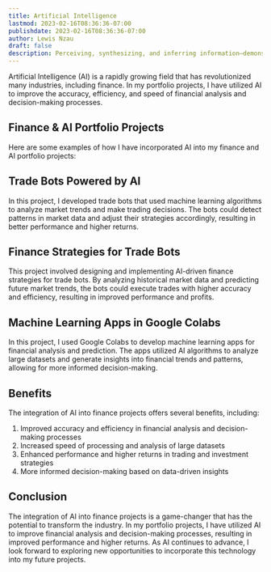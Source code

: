```yaml
---
title: Artificial Intelligence
lastmod: 2023-02-16T08:36:36-07:00
publishdate: 2023-02-16T08:36:36-07:00
author: Lewis Nzau
draft: false
description: Perceiving, synthesizing, and inferring information—demonstrated by machines
---
```


Artificial Intelligence (AI) is a rapidly growing field that has revolutionized many industries, including finance. In my portfolio projects, I have utilized AI to improve the accuracy, efficiency, and speed of financial analysis and decision-making processes.

## Finance & AI Portfolio Projects

Here are some examples of how I have incorporated AI into my finance and AI portfolio projects:

## Trade Bots Powered by AI

In this project, I developed trade bots that used machine learning algorithms to analyze market trends and make trading decisions. The bots could detect patterns in market data and adjust their strategies accordingly, resulting in better performance and higher returns.

## Finance Strategies for Trade Bots

This project involved designing and implementing AI-driven finance strategies for trade bots. By analyzing historical market data and predicting future market trends, the bots could execute trades with higher accuracy and efficiency, resulting in improved performance and profits.

## Machine Learning Apps in Google Colabs

In this project, I used Google Colabs to develop machine learning apps for financial analysis and prediction. The apps utilized AI algorithms to analyze large datasets and generate insights into financial trends and patterns, allowing for more informed decision-making.

## Benefits

The integration of AI into finance projects offers several benefits, including:

1. Improved accuracy and efficiency in financial analysis and decision-making processes
1. Increased speed of processing and analysis of large datasets
1. Enhanced performance and higher returns in trading and investment strategies
1. More informed decision-making based on data-driven insights

## Conclusion

The integration of AI into finance projects is a game-changer that has the potential to transform the industry. In my portfolio projects, I have utilized AI to improve financial analysis and decision-making processes, resulting in improved performance and higher returns. As AI continues to advance, I look forward to exploring new opportunities to incorporate this technology into my future projects.
